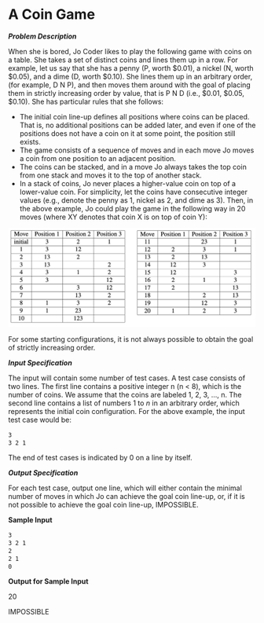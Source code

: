 # A Coin Game

***Problem Description***

When she is bored, Jo Coder likes to play the following game with coins on a table. She takes a set
of distinct coins and lines them up in a row. For example, let us say that she has a penny (P, worth
$0.01), a nickel (N, worth $0.05), and a dime (D, worth $0.10). She lines them up in an arbitrary
order, (for example, D N P), and then moves them around with the goal of placing them in strictly
increasing order by value, that is P N D (i.e., $0.01, $0.05, $0.10). She has particular rules that she
follows:

* The initial coin line-up defines all positions where coins can be placed. That is, no additional
positions can be added later, and even if one of the positions does not have a coin on it at
some point, the position still exists.
* The game consists of a sequence of moves and in each move Jo moves a coin from one
position to an adjacent position.
* The coins can be stacked, and in a move Jo always takes the top coin from one stack and
moves it to the top of another stack.
* In a stack of coins, Jo never places a higher-value coin on top of a lower-value coin.
For simplicity, let the coins have consecutive integer values (e.g., denote the penny as 1, nickel as
2, and dime as 3). Then, in the above example, Jo could play the game in the following way in 20
moves (where XY denotes that coin X is on top of coin Y):

<img src = '01.png' width = 600px>

For some starting configurations, it is not always possible to obtain the goal of strictly increasing
order.

***Input Specification***

The input will contain some number of test cases. A test case consists of two lines. The first line contains a positive integer n (n < 8), which is the number of coins. We assume that the coins are labeled 1, 2, 3, ..., n. The second line contains a list of numbers $1$ to $n$ in an arbitrary order, which represents the initial coin configuration. For the above example, the input test case would be:

```
3
3 2 1
```

The end of test cases is indicated by 0 on a line by itself.

***Output Specification***

For each test case, output one line, which will either contain the minimal number of moves in
which Jo can achieve the goal coin line-up, or, if it is not possible to achieve the goal coin line-up,
IMPOSSIBLE.

**Sample Input**

```
3
3 2 1
2
2 1
0
```

**Output for Sample Input**

20

IMPOSSIBLE